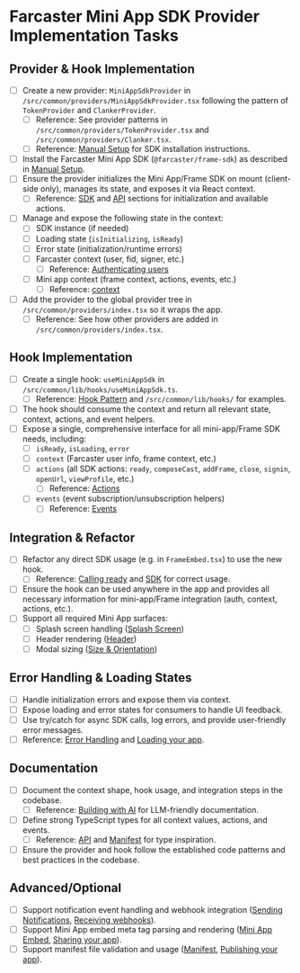 # Farcaster Mini App SDK Provider Implementation Tasks

## Provider & Hook Implementation
- [ ] Create a new provider: `MiniAppSdkProvider` in `/src/common/providers/MiniAppSdkProvider.tsx` following the pattern of `TokenProvider` and `ClankerProvider`.
  - [ ] Reference: See provider patterns in `/src/common/providers/TokenProvider.tsx` and `/src/common/providers/Clanker.tsx`.
  - [ ] Reference: [Manual Setup](docs/miniapp-llm-full.md#manual-setup) for SDK installation instructions.
- [ ] Install the Farcaster Mini App SDK (`@farcaster/frame-sdk`) as described in [Manual Setup](docs/miniapp-llm-full.md#manual-setup).
- [ ] Ensure the provider initializes the Mini App/Frame SDK on mount (client-side only), manages its state, and exposes it via React context.
  - [ ] Reference: [SDK](docs/miniapp-llm-full.md#sdk) and [API](docs/miniapp-llm-full.md#api) sections for initialization and available actions.
- [ ] Manage and expose the following state in the context:
  - [ ] SDK instance (if needed)
  - [ ] Loading state (`isInitializing`, `isReady`)
  - [ ] Error state (initialization/runtime errors)
  - [ ] Farcaster context (user, fid, signer, etc.)
    - [ ] Reference: [Authenticating users](docs/miniapp-llm-full.md#authenticating-users)
  - [ ] Mini app context (frame context, actions, events, etc.)
    - [ ] Reference: [context](docs/miniapp-llm-full.md#context)
- [ ] Add the provider to the global provider tree in `/src/common/providers/index.tsx` so it wraps the app.
  - [ ] Reference: See how other providers are added in `/src/common/providers/index.tsx`.

## Hook Implementation
- [ ] Create a single hook: `useMiniAppSdk` in `/src/common/lib/hooks/useMiniAppSdk.ts`.
  - [ ] Reference: [Hook Pattern](docs/miniapp-llm-full.md#sdk) and `/src/common/lib/hooks/` for examples.
- [ ] The hook should consume the context and return all relevant state, context, actions, and event helpers.
- [ ] Expose a single, comprehensive interface for all mini-app/Frame SDK needs, including:
  - [ ] `isReady`, `isLoading`, `error`
  - [ ] `context` (Farcaster user info, frame context, etc.)
  - [ ] `actions` (all SDK actions: `ready`, `composeCast`, `addFrame`, `close`, `signin`, `openUrl`, `viewProfile`, etc.)
    - [ ] Reference: [Actions](docs/miniapp-llm-full.md#actions)
  - [ ] `events` (event subscription/unsubscription helpers)
    - [ ] Reference: [Events](docs/miniapp-llm-full.md#events)

## Integration & Refactor
- [ ] Refactor any direct SDK usage (e.g. in `FrameEmbed.tsx`) to use the new hook.
  - [ ] Reference: [Calling ready](docs/miniapp-llm-full.md#calling-ready) and [SDK](docs/miniapp-llm-full.md#sdk) for correct usage.
- [ ] Ensure the hook can be used anywhere in the app and provides all necessary information for mini-app/Frame integration (auth, context, actions, etc.).
- [ ] Support all required Mini App surfaces:
  - [ ] Splash screen handling ([Splash Screen](docs/miniapp-llm-full.md#splash-screen))
  - [ ] Header rendering ([Header](docs/miniapp-llm-full.md#header))
  - [ ] Modal sizing ([Size & Orientation](docs/miniapp-llm-full.md#size--orientation))

## Error Handling & Loading States
- [ ] Handle initialization errors and expose them via context.
- [ ] Expose loading and error states for consumers to handle UI feedback.
- [ ] Use try/catch for async SDK calls, log errors, and provide user-friendly error messages.
- [ ] Reference: [Error Handling](docs/miniapp-llm-full.md#user-experience) and [Loading your app](docs/miniapp-llm-full.md#loading-your-app).

## Documentation
- [ ] Document the context shape, hook usage, and integration steps in the codebase.
  - [ ] Reference: [Building with AI](docs/miniapp-llm-full.md#building-with-ai) for LLM-friendly documentation.
- [ ] Define strong TypeScript types for all context values, actions, and events.
  - [ ] Reference: [API](docs/miniapp-llm-full.md#api) and [Manifest](docs/miniapp-llm-full.md#manifest) for type inspiration.
- [ ] Ensure the provider and hook follow the established code patterns and best practices in the codebase.

## Advanced/Optional
- [ ] Support notification event handling and webhook integration ([Sending Notifications](docs/miniapp-llm-full.md#sending-notifications), [Receiving webhooks](docs/miniapp-llm-full.md#receiving-webhooks)).
- [ ] Support Mini App embed meta tag parsing and rendering ([Mini App Embed](docs/miniapp-llm-full.md#mini-app-embed), [Sharing your app](docs/miniapp-llm-full.md#sharing-your-app)).
- [ ] Support manifest file validation and usage ([Manifest](docs/miniapp-llm-full.md#manifest), [Publishing your app](docs/miniapp-llm-full.md#publishing-your-app)).

